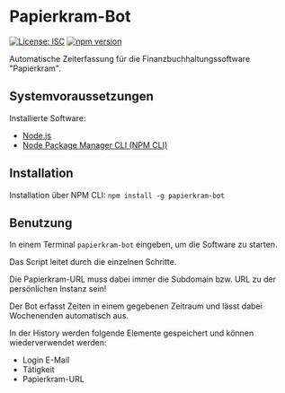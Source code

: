 # Papierkram-Bot

[![License: ISC](https://img.shields.io/badge/License-ISC-blue.svg)](https://opensource.org/licenses/ISC)
[![npm version](https://badge.fury.io/js/papierkram-bot.svg?&kill_cache=1)](https://badge.fury.io/js/papierkram-bot)

Automatische Zeiterfassung für die Finanzbuchhaltungssoftware "Papierkram".

## Systemvoraussetzungen

Installierte Software:

- [Node.js](https://nodejs.org/en/download/)
- [Node Package Manager CLI (NPM CLI)](https://docs.npmjs.com/downloading-and-installing-node-js-and-npm)

## Installation

Installation über NPM CLI:
`npm install -g papierkram-bot`

## Benutzung

In einem Terminal `papierkram-bot` eingeben, um die Software zu starten.

Das Script leitet durch die einzelnen Schritte.

Die Papierkram-URL muss dabei immer die Subdomain bzw. URL zu der persönlichen Instanz sein!

Der Bot erfasst Zeiten in einem gegebenen Zeitraum und lässt dabei Wochenenden automatisch aus.

In der History werden folgende Elemente gespeichert und können wiederverwendet werden:

- Login E-Mail
- Tätigkeit
- Papierkram-URL
